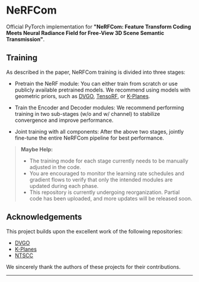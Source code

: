 # NeRFCom

Official PyTorch implementation for **"NeRFCom: Feature Transform Coding Meets Neural Radiance Field for Free-View 3D Scene Semantic Transmission"**.


## Training

As described in the paper, NeRFCom training is divided into three stages:

+ Pretrain the NeRF module: You can either train from scratch or use publicly available pretrained models. We recommend using models with geometric priors, such as [DVGO](https://github.com/sunset1995/DirectVoxGO), [TensoRF](https://github.com/apchenstu/TensoRF), or [K-Planes](https://github.com/sarafridov/K-Planes).

+ Train the Encoder and Decoder modules: We recommend performing training in two sub-stages (w/o and w/ channel) to stabilize convergence and improve performance.

+ Joint training with all components: After the above two stages, jointly fine-tune the entire NeRFCom pipeline for best performance.

> **Maybe Help:**
> + The training mode for each stage currently needs to be manually adjusted in the code.  
> + You are encouraged to monitor the learning rate schedules and gradient flows to verify that only the intended modules are updated during each phase.
> + This repository is currently undergoing reorganization. Partial code has been uploaded, and more updates will be released soon.

## Acknowledgements

This project builds upon the excellent work of the following repositories:

- [DVGO](https://github.com/sunset1995/DirectVoxGO)
- [K-Planes](https://github.com/sarafridov/K-Planes)
- [NTSCC](https://github.com/wsxtyrdd/NTSCC_JSAC22)  

We sincerely thank the authors of these projects for their contributions.

---

